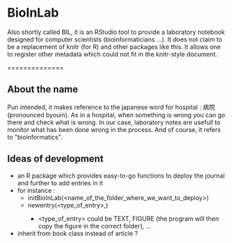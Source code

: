 BioInLab
========

Also shortly called BIL, it is an RStudio tool to provide a laboratory notebook designed for computer scientists (bioinformaticians ...). It does not claim to be a replacement of knitr (for R) and other packages like this. It allows one to register other metadata which could not fit in the knitr-style document.

==============

About the name
--------------
Pun intended, it makes reference to the japanese word for hospital : 病院 (pronounced byouin). As in a hospital, when something is wrong you can go there and check what is wrong. In our case, laboratory notes are usefull to monitor what has been done wrong in the process. And of course, it refers to "bioinformatics".

Ideas of development
--------------------

- an R package which provides easy-to-go functions to deploy the journal and further to add entries in it
- for instance : 
    - initBioInLab(<name_of_the_folder_where_we_want_to_deploy>)
    - newentry(<type_of_entry>,<content>)
        - <type_of_entry> could be TEXT, FIGURE (the program will then copy the figure in the correct folder), ...
- inherit from book class instead of article ?
